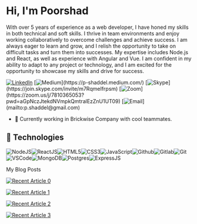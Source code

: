 # Hi, I'm Poorshad

With over 5 years of experience as a web developer, I have honed my skills in both technical and soft skills. I thrive in team environments and enjoy working collaboratively to overcome challenges and achieve success. I am always eager to learn and grow, and I relish the opportunity to take on difficult tasks and turn them into successes. My expertise includes Node.js and React, as well as experience with Angular and Vue. I am confident in my ability to adapt to any project or technology, and I am excited for the opportunity to showcase my skills and drive for success.


[![LinkedIn](https://img.shields.io/badge/linkedin-%230077B5.svg?&style=for-the-badge&logo=linkedin&logoColor=white)](https://www.linkedin.com/in/poorshad/) [![Medium](https://img.shields.io/badge/medium-%2312100E.svg?&style=for-the-badge&logo=medium&logoColor=white")](https://p-shaddel.medium.com/) [![Skype](https://img.shields.io/badge/skype-%2312100E.svg?&style=for-the-badge&logo=skype&logoColor=white")](https://join.skype.com/invite/m7RqmeIfrpsm) [![Zoom](https://img.shields.io/badge/Zoom-2D8CFF?style=for-the-badge&logo=zoom&logoColor=white")](https://zoom.us/j/7810365053?pwd=aGpNczJtekdNVmpkQmtralEzZnU1UT09) [![Email](https://img.shields.io/badge/Gmail-D14836?style=for-the-badge&logo=gmail&logoColor=white")](mailto:p.shaddel@gmail.com)

- :muscle: Currently working in Brickwise Company with cool teammates.

## :wrench: Technologies

![NodeJS](https://img.icons8.com/color/30/nodejs.png)![ReactJS](https://img.icons8.com/color/30/react-native.png)![HTML5](https://img.icons8.com/color/30/html-5.png)![CSS3](https://img.icons8.com/color/30/css3.png)![JavaScript](https://img.icons8.com/color/30/javascript.png)![Github](https://img.icons8.com/material-outlined/30/github.png)![Gitlab](https://img.icons8.com/color/30/gitlab.png)![Git](https://img.icons8.com/color/30/git.png)![VSCode](https://img.icons8.com/color/30/visual-studio-code-2019.png)![MongoDB](https://img.icons8.com/color/30/mongodb.png)![Postgres](https://img.icons8.com/color/30/postgresql.png)![ExpressJS](https://img.icons8.com/color/30/express.png)
</details>

My Blog Posts


<a target="_blank" href="https://github-readme-medium-recent-article.vercel.app/medium/@p-shaddel/0"><img src="https://github-readme-medium-recent-article.vercel.app/medium/@p-shaddel/0" alt="Recent Article 0"> 

<a target="_blank" href="https://github-readme-medium-recent-article.vercel.app/medium/@p-shaddel/1"><img src="https://github-readme-medium-recent-article.vercel.app/medium/@p-shaddel/1" alt="Recent Article 1"> 

<a target="_blank" href="https://github-readme-medium-recent-article.vercel.app/medium/@p-shaddel/2"><img src="https://github-readme-medium-recent-article.vercel.app/medium/@p-shaddel/2" alt="Recent Article 2">

<a target="_blank" href="https://github-readme-medium-recent-article.vercel.app/medium/@p-shaddel/3"><img src="https://github-readme-medium-recent-article.vercel.app/medium/@p-shaddel/3" alt="Recent Article 3"> 

 

